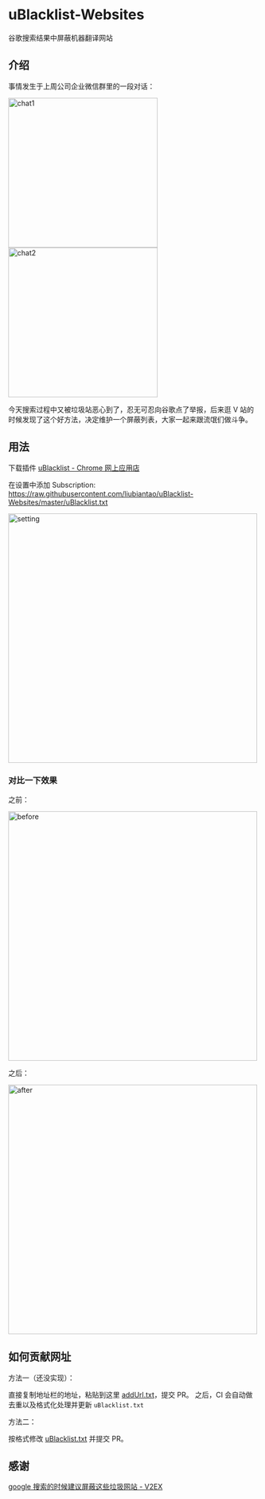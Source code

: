 # uBlacklist-Websites
谷歌搜索结果中屏蔽机器翻译网站


## 介绍

事情发生于上周公司企业微信群里的一段对话：

<img src="https://github.com/liubiantao/uBlacklist-Websites/raw/master/imgs/chat1.png" alt="chat1" style="max-width:100%;width:300px" width="300">
<img src="https://github.com/liubiantao/uBlacklist-Websites/raw/master/imgs/chat2.png" alt="chat2" style="max-width:100%;width:300px" width="300">

今天搜索过程中又被垃圾站恶心到了，忍无可忍向谷歌点了举报，后来逛 V 站的时候发现了这个好方法，决定维护一个屏蔽列表，大家一起来跟流氓们做斗争。


## 用法

下载插件 [uBlacklist - Chrome 网上应用店](https://chrome.google.com/webstore/detail/ublacklist/pncfbmialoiaghdehhbnbhkkgmjanfhe)



在设置中添加 Subscription: https://raw.githubusercontent.com/liubiantao/uBlacklist-Websites/master/uBlacklist.txt

<img src="https://github.com/liubiantao/uBlacklist-Websites/raw/master/imgs/setting.png" alt="setting" style="max-width:100%;width:500px" width="500">


### 对比一下效果

之前：

<img src="https://github.com/liubiantao/uBlacklist-Websites/raw/master/imgs/before.png" alt="before" style="max-width:100%;width:500px" width="500">

之后：

<img src="https://github.com/liubiantao/uBlacklist-Websites/raw/master/imgs/after.png" alt="after" style="max-width:100%;width:500px" width="500">


## 如何贡献网址

方法一（还没实现）：

直接复制地址栏的地址，粘贴到这里 [addUrl.txt](https://github.com/liubiantao/uBlacklist-Websites/blob/master/addUrl.txt)，提交 PR。
之后，CI 会自动做去重以及格式化处理并更新 `uBlacklist.txt` 

方法二：

按格式修改 [uBlacklist.txt](https://github.com/liubiantao/uBlacklist-Websites/blob/master/uBlacklist.txt) 并提交 PR。

## 感谢

[google 搜索的时候建议屏蔽这些垃圾网站 - V2EX](https://www.v2ex.com/t/593519)